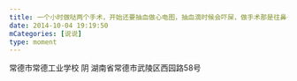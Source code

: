 ```yaml
---
title: 一个小时做哒两个手术，开始还要抽血做心电图，抽血滴时候会吓屎，做手术那是往鼻子上里捅啊捅滴，好不舒服，想死滴心都有哒，现在还在打点滴😭
date: 2014-10-04 19:19:50
mCategories: [说说]
type: moment
---
```


<div id="pics-20141004191950"></div>

<script>
var data = [
    {"link": "2014-10-04_000000.jpeg", "type": "shuoshuo"},
    {"link": "2014-10-04_000001.jpeg", "type": "shuoshuo"},
    {"link": "2014-10-04_000002.jpeg", "type": "shuoshuo"},
    {"link": "2014-10-04_000003.jpeg", "type": "shuoshuo"}
];
picsRender(data, "pics-20141004191950");
</script>

常德市常德工业学校 阴
湖南省常德市武陵区西园路58号
